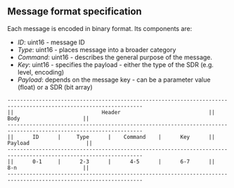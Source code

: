 ## Message format specification

Each message is encoded in binary format. Its components are:

* *ID*: uint16 - message ID 
* *Type*: uint16 - places message into a broader category
* *Command*: uint16 - describes the general purpose of the message.
* *Key*: uint16 - specifies the payload - either the type of the SDR (e.g. level, encoding)  
* *Payload*: depends on the message key - can be a parameter value (float) or a SDR (bit array)


```
-----------------------------------------------------------------------------------------------------------------
||                            Header                            ||                     Body                    ||
-----------------------------------------------------------------------------------------------------------------
||      ID      |     Type      |    Command    |      Key      ||                    Payload                  ||
-----------------------------------------------------------------------------------------------------------------
||      0-1     |      2-3      |      4-5      |      6-7      ||                     8-n                     ||
-----------------------------------------------------------------------------------------------------------------
